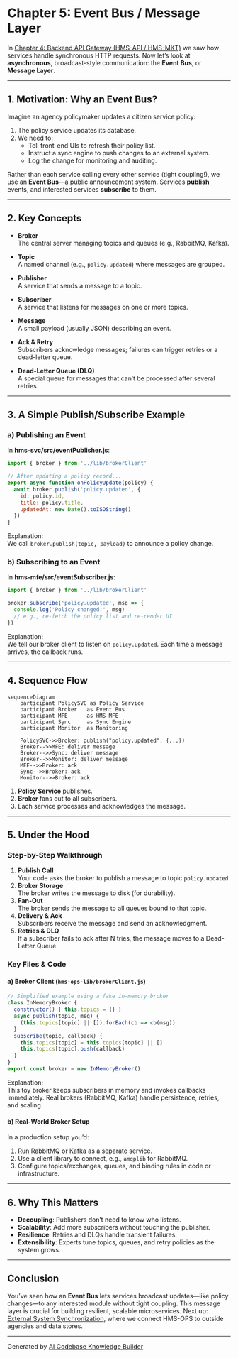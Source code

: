 # Chapter 5: Event Bus / Message Layer

In [Chapter 4: Backend API Gateway (HMS-API / HMS-MKT)](04_backend_api_gateway__hms_api___hms_mkt__.md) we saw how services handle synchronous HTTP requests. Now let’s look at **asynchronous**, broadcast-style communication: the **Event Bus**, or **Message Layer**.

---

## 1. Motivation: Why an Event Bus?

Imagine an agency policymaker updates a citizen service policy:

1. The policy service updates its database.
2. We need to:
   - Tell front-end UIs to refresh their policy list.
   - Instruct a sync engine to push changes to an external system.
   - Log the change for monitoring and auditing.

Rather than each service calling every other service (tight coupling!), we use an **Event Bus**—a public announcement system. Services **publish** events, and interested services **subscribe** to them.

---

## 2. Key Concepts

- **Broker**  
  The central server managing topics and queues (e.g., RabbitMQ, Kafka).

- **Topic**  
  A named channel (e.g., `policy.updated`) where messages are grouped.

- **Publisher**  
  A service that sends a message to a topic.

- **Subscriber**  
  A service that listens for messages on one or more topics.

- **Message**  
  A small payload (usually JSON) describing an event.

- **Ack & Retry**  
  Subscribers acknowledge messages; failures can trigger retries or a dead-letter queue.

- **Dead-Letter Queue (DLQ)**  
  A special queue for messages that can’t be processed after several retries.

---

## 3. A Simple Publish/Subscribe Example

### a) Publishing an Event

In **hms-svc/src/eventPublisher.js**:

```js
import { broker } from '../lib/brokerClient'

// After updating a policy record...
export async function onPolicyUpdate(policy) {
  await broker.publish('policy.updated', {
    id: policy.id,
    title: policy.title,
    updatedAt: new Date().toISOString()
  })
}
```

Explanation:  
We call `broker.publish(topic, payload)` to announce a policy change.

### b) Subscribing to an Event

In **hms-mfe/src/eventSubscriber.js**:

```js
import { broker } from '../lib/brokerClient'

broker.subscribe('policy.updated', msg => {
  console.log('Policy changed:', msg)
  // e.g., re-fetch the policy list and re-render UI
})
```

Explanation:  
We tell our broker client to listen on `policy.updated`. Each time a message arrives, the callback runs.

---

## 4. Sequence Flow

```mermaid
sequenceDiagram
    participant PolicySVC as Policy Service
    participant Broker   as Event Bus
    participant MFE      as HMS-MFE
    participant Sync     as Sync Engine
    participant Monitor  as Monitoring

    PolicySVC->>Broker: publish("policy.updated", {...})
    Broker-->>MFE: deliver message
    Broker-->>Sync: deliver message
    Broker-->>Monitor: deliver message
    MFE-->>Broker: ack
    Sync-->>Broker: ack
    Monitor-->>Broker: ack
```

1. **Policy Service** publishes.  
2. **Broker** fans out to all subscribers.  
3. Each service processes and acknowledges the message.

---

## 5. Under the Hood

### Step-by-Step Walkthrough

1. **Publish Call**  
   Your code asks the broker to publish a message to topic `policy.updated`.  
2. **Broker Storage**  
   The broker writes the message to disk (for durability).  
3. **Fan-Out**  
   The broker sends the message to all queues bound to that topic.  
4. **Delivery & Ack**  
   Subscribers receive the message and send an acknowledgment.  
5. **Retries & DLQ**  
   If a subscriber fails to ack after N tries, the message moves to a Dead-Letter Queue.

### Key Files & Code

#### a) Broker Client (`hms-ops-lib/brokerClient.js`)

```js
// Simplified example using a fake in-memory broker
class InMemoryBroker {
  constructor() { this.topics = {} }
  async publish(topic, msg) {
    (this.topics[topic] || []).forEach(cb => cb(msg))
  }
  subscribe(topic, callback) {
    this.topics[topic] = this.topics[topic] || []
    this.topics[topic].push(callback)
  }
}
export const broker = new InMemoryBroker()
```

Explanation:  
This toy broker keeps subscribers in memory and invokes callbacks immediately. Real brokers (RabbitMQ, Kafka) handle persistence, retries, and scaling.

#### b) Real-World Broker Setup

In a production setup you’d:

1. Run RabbitMQ or Kafka as a separate service.  
2. Use a client library to connect, e.g., `amqplib` for RabbitMQ.  
3. Configure topics/exchanges, queues, and binding rules in code or infrastructure.

---

## 6. Why This Matters

- **Decoupling**: Publishers don’t need to know who listens.  
- **Scalability**: Add more subscribers without touching the publisher.  
- **Resilience**: Retries and DLQs handle transient failures.  
- **Extensibility**: Experts tune topics, queues, and retry policies as the system grows.

---

## Conclusion

You’ve seen how an **Event Bus** lets services broadcast updates—like policy changes—to any interested module without tight coupling. This message layer is crucial for building resilient, scalable microservices. Next up: [External System Synchronization](06_external_system_synchronization_.md), where we connect HMS-OPS to outside agencies and data stores.

---

Generated by [AI Codebase Knowledge Builder](https://github.com/The-Pocket/Tutorial-Codebase-Knowledge)